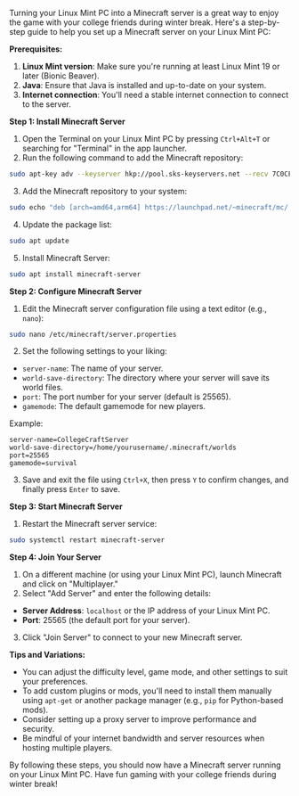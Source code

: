 Turning your Linux Mint PC into a Minecraft server is a great way to enjoy the game with your college friends during winter break. Here's a step-by-step guide to help you set up a Minecraft server on your Linux Mint PC:

**Prerequisites:**

1. **Linux Mint version**: Make sure you're running at least Linux Mint 19 or later (Bionic Beaver).
2. **Java**: Ensure that Java is installed and up-to-date on your system.
3. **Internet connection**: You'll need a stable internet connection to connect to the server.

**Step 1: Install Minecraft Server**

1. Open the Terminal on your Linux Mint PC by pressing `Ctrl+Alt+T` or searching for "Terminal" in the app launcher.
2. Run the following command to add the Minecraft repository:
```bash
sudo apt-key adv --keyserver hkp://pool.sks-keyservers.net --recv 7C0CF8E6
```
3. Add the Minecraft repository to your system:
```bash
sudo echo "deb [arch=amd64,arm64] https://launchpad.net/~minecraft/mc/ $(lsb_release -cs) main" | sudo tee /etc/apt/sources.list.d/minecraft.list
```
4. Update the package list:
```bash
sudo apt update
```
5. Install Minecraft Server:
```bash
sudo apt install minecraft-server
```

**Step 2: Configure Minecraft Server**

1. Edit the Minecraft server configuration file using a text editor (e.g., `nano`):
```bash
sudo nano /etc/minecraft/server.properties
```
2. Set the following settings to your liking:

* `server-name`: The name of your server.
* `world-save-directory`: The directory where your server will save its world files.
* `port`: The port number for your server (default is 25565).
* `gamemode`: The default gamemode for new players.

Example:
```properties
server-name=CollegeCraftServer
world-save-directory=/home/yourusername/.minecraft/worlds
port=25565
gamemode=survival
```
3. Save and exit the file using `Ctrl+X`, then press `Y` to confirm changes, and finally press `Enter` to save.

**Step 3: Start Minecraft Server**

1. Restart the Minecraft server service:
```bash
sudo systemctl restart minecraft-server
```

**Step 4: Join Your Server**

1. On a different machine (or using your Linux Mint PC), launch Minecraft and click on "Multiplayer."
2. Select "Add Server" and enter the following details:

* **Server Address**: `localhost` or the IP address of your Linux Mint PC.
* **Port**: 25565 (the default port for your server).
3. Click "Join Server" to connect to your new Minecraft server.

**Tips and Variations:**

* You can adjust the difficulty level, game mode, and other settings to suit your preferences.
* To add custom plugins or mods, you'll need to install them manually using `apt-get` or another package manager (e.g., `pip` for Python-based mods).
* Consider setting up a proxy server to improve performance and security.
* Be mindful of your internet bandwidth and server resources when hosting multiple players.

By following these steps, you should now have a Minecraft server running on your Linux Mint PC. Have fun gaming with your college friends during winter break!
